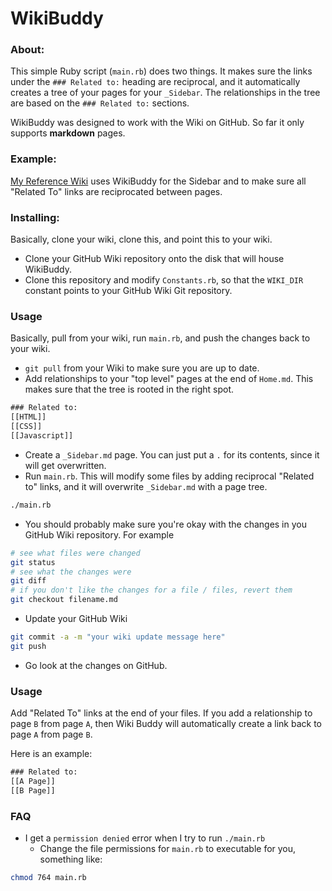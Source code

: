 WikiBuddy
=========

### About:

This simple Ruby script (`main.rb`) does two things. It makes sure the links under the `### Related to:` heading
are reciprocal, and it automatically creates a tree of your pages for your `_Sidebar`. The relationships in the tree
are based on the `### Related to:` sections. 

WikiBuddy was designed to work with the Wiki on GitHub. So far it only supports **markdown** pages.

### Example:

[My Reference Wiki](https://github.com/pajtai/Reference/wiki/) uses WikiBuddy for the Sidebar and to make sure all 
"Related To" links are reciprocated between pages.

### Installing:

Basically, clone your wiki, clone this, and point this to your wiki.

* Clone your GitHub Wiki repository onto the disk that will house WikiBuddy.
* Clone this repository and modify `Constants.rb`, so that the `WIKI_DIR` constant points to your GitHub Wiki Git repository.

### Usage

Basically, pull from your wiki, run `main.rb`, and push the changes back to your wiki.

* `git pull` from your Wiki to make sure you are up to date.
* Add relationships to your "top level" pages at the end of `Home.md`. This makes sure that the tree is rooted in the right spot. 

```html
### Related to:
[[HTML]]
[[CSS]]
[[Javascript]]
```
* Create a `_Sidebar.md` page. You can just put a `.` for its contents, since it will get overwritten.
* Run `main.rb`. This will modify some files by adding reciprocal "Related to" links, and it will overwrite
`_Sidebar.md` with a page tree.

```bash
./main.rb
```
* You should probably make sure you're okay with the changes in you GitHub Wiki repository. For example  

```bash
# see what files were changed
git status
# see what the changes were
git diff
# if you don't like the changes for a file / files, revert them
git checkout filename.md
```
* Update your GitHub Wiki

```bash
git commit -a -m "your wiki update message here"
git push
```
* Go look at the changes on GitHub.

### Usage

Add "Related To" links at the end of your files. If you add a relationship to page `B` from page `A`, then Wiki Buddy
will automatically create a link back to page `A` from page `B`.

Here is an example:

```html
### Related to:
[[A Page]]
[[B Page]]
```

### FAQ

* I get a `permission denied` error when I try to run `./main.rb`
    * Change the file permissions for `main.rb` to executable for you, something like:

```bash
chmod 764 main.rb
```